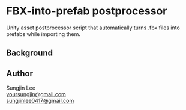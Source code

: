 # FBX-into-prefab postprocessor
Unity asset postprocessor script that automatically turns .fbx files into prefabs while importing them.

## Background


## 

## Author
Sungjin Lee<br> 
yoursungjin@gmail.com<br> 
sungjinlee0417@gmail.com
